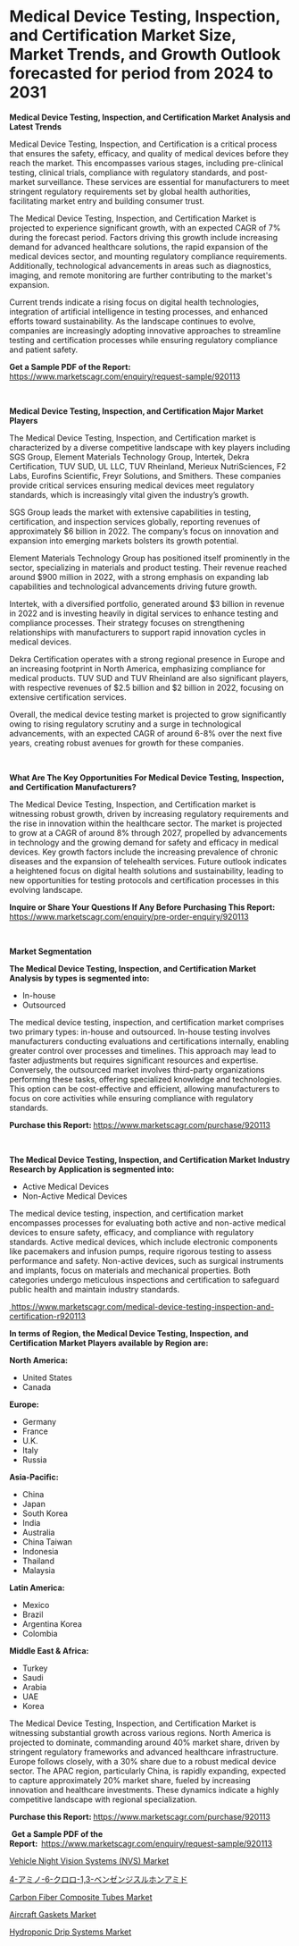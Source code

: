<p><h1>Medical Device Testing, Inspection, and Certification Market Size, Market Trends, and Growth Outlook forecasted for period from 2024 to 2031</h1></p><p><strong>Medical Device Testing, Inspection, and Certification Market Analysis and Latest Trends</strong></p>
<p><p>Medical Device Testing, Inspection, and Certification is a critical process that ensures the safety, efficacy, and quality of medical devices before they reach the market. This encompasses various stages, including pre-clinical testing, clinical trials, compliance with regulatory standards, and post-market surveillance. These services are essential for manufacturers to meet stringent regulatory requirements set by global health authorities, facilitating market entry and building consumer trust.</p><p>The Medical Device Testing, Inspection, and Certification Market is projected to experience significant growth, with an expected CAGR of 7% during the forecast period. Factors driving this growth include increasing demand for advanced healthcare solutions, the rapid expansion of the medical devices sector, and mounting regulatory compliance requirements. Additionally, technological advancements in areas such as diagnostics, imaging, and remote monitoring are further contributing to the market's expansion. </p><p>Current trends indicate a rising focus on digital health technologies, integration of artificial intelligence in testing processes, and enhanced efforts toward sustainability. As the landscape continues to evolve, companies are increasingly adopting innovative approaches to streamline testing and certification processes while ensuring regulatory compliance and patient safety.</p></p>
<p><strong>Get a Sample PDF of the Report:&nbsp;</strong> <a href="https://www.marketscagr.com/enquiry/request-sample/920113">https://www.marketscagr.com/enquiry/request-sample/920113</a></p>
<p>&nbsp;</p>
<p><strong>Medical Device Testing, Inspection, and Certification Major Market Players</strong></p>
<p><p>The Medical Device Testing, Inspection, and Certification market is characterized by a diverse competitive landscape with key players including SGS Group, Element Materials Technology Group, Intertek, Dekra Certification, TUV SUD, UL LLC, TUV Rheinland, Merieux NutriSciences, F2 Labs, Eurofins Scientific, Freyr Solutions, and Smithers. These companies provide critical services ensuring medical devices meet regulatory standards, which is increasingly vital given the industry’s growth.</p><p>SGS Group leads the market with extensive capabilities in testing, certification, and inspection services globally, reporting revenues of approximately $6 billion in 2022. The company’s focus on innovation and expansion into emerging markets bolsters its growth potential. </p><p>Element Materials Technology Group has positioned itself prominently in the sector, specializing in materials and product testing. Their revenue reached around $900 million in 2022, with a strong emphasis on expanding lab capabilities and technological advancements driving future growth.</p><p>Intertek, with a diversified portfolio, generated around $3 billion in revenue in 2022 and is investing heavily in digital services to enhance testing and compliance processes. Their strategy focuses on strengthening relationships with manufacturers to support rapid innovation cycles in medical devices.</p><p>Dekra Certification operates with a strong regional presence in Europe and an increasing footprint in North America, emphasizing compliance for medical products. TUV SUD and TUV Rheinland are also significant players, with respective revenues of $2.5 billion and $2 billion in 2022, focusing on extensive certification services.</p><p>Overall, the medical device testing market is projected to grow significantly owing to rising regulatory scrutiny and a surge in technological advancements, with an expected CAGR of around 6-8% over the next five years, creating robust avenues for growth for these companies.</p></p>
<p>&nbsp;</p>
<p><strong>What Are The Key Opportunities For Medical Device Testing, Inspection, and Certification Manufacturers?</strong></p>
<p><p>The Medical Device Testing, Inspection, and Certification market is witnessing robust growth, driven by increasing regulatory requirements and the rise in innovation within the healthcare sector. The market is projected to grow at a CAGR of around 8% through 2027, propelled by advancements in technology and the growing demand for safety and efficacy in medical devices. Key growth factors include the increasing prevalence of chronic diseases and the expansion of telehealth services. Future outlook indicates a heightened focus on digital health solutions and sustainability, leading to new opportunities for testing protocols and certification processes in this evolving landscape.</p></p>
<p><strong>Inquire or Share Your Questions If Any Before Purchasing This Report:</strong> <a href="https://www.marketscagr.com/enquiry/pre-order-enquiry/920113">https://www.marketscagr.com/enquiry/pre-order-enquiry/920113</a></p>
<p>&nbsp;</p>
<p><strong>Market Segmentation</strong></p>
<p><strong>The Medical Device Testing, Inspection, and Certification Market Analysis by types is segmented into:</strong></p>
<p><ul><li>In-house</li><li>Outsourced</li></ul></p>
<p><p>The medical device testing, inspection, and certification market comprises two primary types: in-house and outsourced. In-house testing involves manufacturers conducting evaluations and certifications internally, enabling greater control over processes and timelines. This approach may lead to faster adjustments but requires significant resources and expertise. Conversely, the outsourced market involves third-party organizations performing these tasks, offering specialized knowledge and technologies. This option can be cost-effective and efficient, allowing manufacturers to focus on core activities while ensuring compliance with regulatory standards.</p></p>
<p><strong>Purchase this Report:&nbsp;</strong><a href="https://www.marketscagr.com/purchase/920113">https://www.marketscagr.com/purchase/920113</a></p>
<p>&nbsp;</p>
<p><strong>The Medical Device Testing, Inspection, and Certification Market Industry Research by Application is segmented into:</strong></p>
<p><ul><li>Active Medical Devices</li><li>Non-Active Medical Devices</li></ul></p>
<p><p>The medical device testing, inspection, and certification market encompasses processes for evaluating both active and non-active medical devices to ensure safety, efficacy, and compliance with regulatory standards. Active medical devices, which include electronic components like pacemakers and infusion pumps, require rigorous testing to assess performance and safety. Non-active devices, such as surgical instruments and implants, focus on materials and mechanical properties. Both categories undergo meticulous inspections and certification to safeguard public health and maintain industry standards.</p></p>
<p><a href="https://www.marketscagr.com/medical-device-testing-inspection-and-certification-r920113">&nbsp;https://www.marketscagr.com/medical-device-testing-inspection-and-certification-r920113</a></p>
<p><strong>In terms of Region, the Medical Device Testing, Inspection, and Certification Market Players available by Region are:</strong></p>
<p>
    <p> <strong> North America: </strong>
        <ul>
            <li>United States</li>
            <li>Canada</li>
        </ul>
        </p> 
    <p> <strong> Europe: </strong>
        <ul>
            <li>Germany</li>
            <li>France</li>
            <li>U.K.</li>
            <li>Italy</li>
            <li>Russia</li>
        </ul>
        </p> 
    <p> <strong> Asia-Pacific: </strong>
        <ul>
            <li>China</li>
            <li>Japan</li>
            <li>South Korea</li>
            <li>India</li>
            <li>Australia</li>
            <li>China Taiwan</li>
            <li>Indonesia</li>
            <li>Thailand</li>
            <li>Malaysia</li>
        </ul>
        </p> 
    <p> <strong> Latin America: </strong>
        <ul>
            <li>Mexico</li>
            <li>Brazil</li>
            <li>Argentina Korea</li>
            <li>Colombia</li>
        </ul>
        </p> 
    <p> <strong> Middle East & Africa: </strong>
        <ul>
            <li>Turkey</li>
            <li>Saudi</li>
            <li>Arabia</li>
            <li>UAE</li>
            <li>Korea</li>
        </ul>
    </p>
    </p>
<p><p>The Medical Device Testing, Inspection, and Certification Market is witnessing substantial growth across various regions. North America is projected to dominate, commanding around 40% market share, driven by stringent regulatory frameworks and advanced healthcare infrastructure. Europe follows closely, with a 30% share due to a robust medical device sector. The APAC region, particularly China, is rapidly expanding, expected to capture approximately 20% market share, fueled by increasing innovation and healthcare investments. These dynamics indicate a highly competitive landscape with regional specialization.</p></p>
<p><strong>Purchase this Report: </strong><a href="https://www.marketscagr.com/purchase/920113">https://www.marketscagr.com/purchase/920113</a></p>
<p>&nbsp;<strong>Get a Sample PDF of the Report:&nbsp;&nbsp;</strong><a href="https://www.marketscagr.com/enquiry/request-sample/920113">https://www.marketscagr.com/enquiry/request-sample/920113</a></p>
<p><strong></strong></p>
<p><p><a href="https://issuu.com/reportprime-2/docs/vehicle-night-vision-systems-nvs-ma_17977e404d888c">Vehicle Night Vision Systems (NVS) Market</a></p><p><a href="https://medium.com/@shepardelmer/4-amino-6-chloro-1-3-benzenedisulfonamide-d2dad43d207b">4-アミノ-6-クロロ-1,3-ベンゼンジスルホンアミド</a></p><p><a href="https://www.linkedin.com/pulse/global-carbon-fiber-composite-tubes-market-sector2024--6b5if?trackingId=I0yqNRGCQdiOhrRu6yfFBA%3D%3D">Carbon Fiber Composite Tubes Market</a></p><p><a href="https://medium.com/@addiehirthe20/the-growth-of-the-aircraft-gaskets-market-has-been-significant-driven-by-various-critical-3de9f9321f47">Aircraft Gaskets Market</a></p><p><a href="https://www.linkedin.com/pulse/emerging-market-trends-regional-analysis-hydroponic-drip-a17bc?trackingId=rFQ3wOyJQG%2BhEqUjJf%2FG1A%3D%3D">Hydroponic Drip Systems Market</a></p></p>